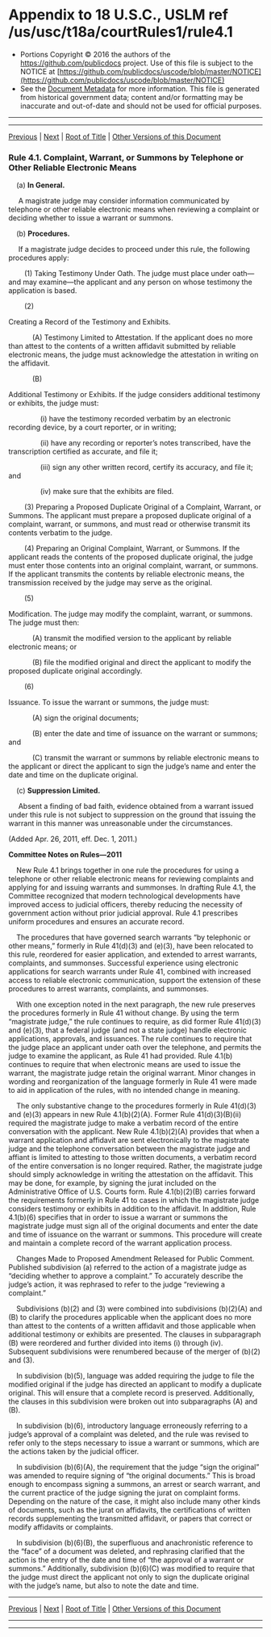 ---
---

# Appendix to 18 U.S.C., USLM ref /us/usc/t18a/courtRules1/rule4.1

* Portions Copyright © 2016 the authors of the https://github.com/publicdocs project.
  Use of this file is subject to the NOTICE at [https://github.com/publicdocs/uscode/blob/master/NOTICE](https://github.com/publicdocs/uscode/blob/master/NOTICE)
* See the [Document Metadata](././../../../..//README.md) for more information.
  This file is generated from historical government data; content and/or formatting may be inaccurate and out-of-date and should not be used for official purposes.

----------
----------

[Previous](./../../../..//us/usc/t18a/courtRules1/m__us_usc_t18a_courtRules1_rule4.md) | [Next](./../../../..//us/usc/t18a/courtRules1/m__us_usc_t18a_courtRules1_rule5.md) | [Root of Title](./../../../../) | [Other Versions of this Document](https://publicdocs.github.io/go/links?ns=uslm&ref=%2Fus%2Fusc%2Ft18a%2FcourtRules1%2Frule4.1)

### Rule 4.1. Complaint, Warrant, or Summons by Telephone or Other Reliable Electronic Means

    (a) __In General.__ 

     A magistrate judge may consider information communicated by telephone or other reliable electronic means when reviewing a complaint or deciding whether to issue a warrant or summons.

    (b) __Procedures.__ 

     If a magistrate judge decides to proceed under this rule, the following procedures apply:

        (1) Taking Testimony Under Oath. The judge must place under oath—and may examine—the applicant and any person on whose testimony the application is based.

        (2)

 Creating a Record of the Testimony and Exhibits.

            (A) Testimony Limited to Attestation. If the applicant does no more than attest to the contents of a written affidavit submitted by reliable electronic means, the judge must acknowledge the attestation in writing on the affidavit.

            (B)

 Additional Testimony or Exhibits. If the judge considers additional testimony or exhibits, the judge must:

                (i) have the testimony recorded verbatim by an electronic recording device, by a court reporter, or in writing;

                (ii) have any recording or reporter’s notes transcribed, have the transcription certified as accurate, and file it;

                (iii) sign any other written record, certify its accuracy, and file it; and

                (iv) make sure that the exhibits are filed.

        (3) Preparing a Proposed Duplicate Original of a Complaint, Warrant, or Summons. The applicant must prepare a proposed duplicate original of a complaint, warrant, or summons, and must read or otherwise transmit its contents verbatim to the judge.

        (4) Preparing an Original Complaint, Warrant, or Summons. If the applicant reads the contents of the proposed duplicate original, the judge must enter those contents into an original complaint, warrant, or summons. If the applicant transmits the contents by reliable electronic means, the transmission received by the judge may serve as the original.

        (5)

 Modification. The judge may modify the complaint, warrant, or summons. The judge must then:

            (A) transmit the modified version to the applicant by reliable electronic means; or

            (B) file the modified original and direct the applicant to modify the proposed duplicate original accordingly.

        (6)

 Issuance. To issue the warrant or summons, the judge must:

            (A) sign the original documents;

            (B) enter the date and time of issuance on the warrant or summons; and

            (C) transmit the warrant or summons by reliable electronic means to the applicant or direct the applicant to sign the judge’s name and enter the date and time on the duplicate original.

    (c) __Suppression Limited.__ 

     Absent a finding of bad faith, evidence obtained from a warrant issued under this rule is not subject to suppression on the ground that issuing the warrant in this manner was unreasonable under the circumstances.

(Added Apr. 26, 2011, eff. Dec. 1, 2011.)

 __Committee Notes on Rules—2011__ 

    New Rule 4.1 brings together in one rule the procedures for using a telephone or other reliable electronic means for reviewing complaints and applying for and issuing warrants and summonses. In drafting Rule 4.1, the Committee recognized that modern technological developments have improved access to judicial officers, thereby reducing the necessity of government action without prior judicial approval. Rule 4.1 prescribes uniform procedures and ensures an accurate record.

    The procedures that have governed search warrants “by telephonic or other means,” formerly in Rule 41(d)(3) and (e)(3), have been relocated to this rule, reordered for easier application, and extended to arrest warrants, complaints, and summonses. Successful experience using electronic applications for search warrants under Rule 41, combined with increased access to reliable electronic communication, support the extension of these procedures to arrest warrants, complaints, and summonses.

    With one exception noted in the next paragraph, the new rule preserves the procedures formerly in Rule 41 without change. By using the term “magistrate judge,” the rule continues to require, as did former Rule 41(d)(3) and (e)(3), that a federal judge (and not a state judge) handle electronic applications, approvals, and issuances. The rule continues to require that the judge place an applicant under oath over the telephone, and permits the judge to examine the applicant, as Rule 41 had provided. Rule 4.1(b) continues to require that when electronic means are used to issue the warrant, the magistrate judge retain the original warrant. Minor changes in wording and reorganization of the language formerly in Rule 41 were made to aid in application of the rules, with no intended change in meaning.

    The only substantive change to the procedures formerly in Rule 41(d)(3) and (e)(3) appears in new Rule 4.1(b)(2)(A). Former Rule 41(d)(3)(B)(ii) required the magistrate judge to make a verbatim record of the entire conversation with the applicant. New Rule 4.1(b)(2)(A) provides that when a warrant application and affidavit are sent electronically to the magistrate judge and the telephone conversation between the magistrate judge and affiant is limited to attesting to those written documents, a verbatim record of the entire conversation is no longer required. Rather, the magistrate judge should simply acknowledge in writing the attestation on the affidavit. This may be done, for example, by signing the jurat included on the Administrative Office of U.S. Courts form. Rule 4.1(b)(2)(B) carries forward the requirements formerly in Rule 41 to cases in which the magistrate judge considers testimony or exhibits in addition to the affidavit. In addition, Rule 4.1(b)(6) specifies that in order to issue a warrant or summons the magistrate judge must sign all of the original documents and enter the date and time of issuance on the warrant or summons. This procedure will create and maintain a complete record of the warrant application process.

    Changes Made to Proposed Amendment Released for Public Comment. Published subdivision (a) referred to the action of a magistrate judge as “deciding whether to approve a complaint.” To accurately describe the judge’s action, it was rephrased to refer to the judge “reviewing a complaint.”

    Subdivisions (b)(2) and (3) were combined into subdivisions (b)(2)(A) and (B) to clarify the procedures applicable when the applicant does no more than attest to the contents of a written affidavit and those applicable when additional testimony or exhibits are presented. The clauses in subparagraph (B) were reordered and further divided into items (i) through (iv). Subsequent subdivisions were renumbered because of the merger of (b)(2) and (3).

    In subdivision (b)(5), language was added requiring the judge to file the modified original if the judge has directed an applicant to modify a duplicate original. This will ensure that a complete record is preserved. Additionally, the clauses in this subdivision were broken out into subparagraphs (A) and (B).

    In subdivision (b)(6), introductory language erroneously referring to a judge’s approval of a complaint was deleted, and the rule was revised to refer only to the steps necessary to issue a warrant or summons, which are the actions taken by the judicial officer.

    In subdivision (b)(6)(A), the requirement that the judge “sign the original” was amended to require signing of “the original documents.” This is broad enough to encompass signing a summons, an arrest or search warrant, and the current practice of the judge signing the jurat on complaint forms. Depending on the nature of the case, it might also include many other kinds of documents, such as the jurat on affidavits, the certifications of written records supplementing the transmitted affidavit, or papers that correct or modify affidavits or complaints.

    In subdivision (b)(6)(B), the superfluous and anachronistic reference to the “face” of a document was deleted, and rephrasing clarified that the action is the entry of the date and time of “the approval of a warrant or summons.” Additionally, subdivision (b)(6)(C) was modified to require that the judge must direct the applicant not only to sign the duplicate original with the judge’s name, but also to note the date and time.

----------

[Previous](./../../../..//us/usc/t18a/courtRules1/m__us_usc_t18a_courtRules1_rule4.md) | [Next](./../../../..//us/usc/t18a/courtRules1/m__us_usc_t18a_courtRules1_rule5.md) | [Root of Title](./../../../../) | [Other Versions of this Document](https://publicdocs.github.io/go/links?ns=uslm&ref=%2Fus%2Fusc%2Ft18a%2FcourtRules1%2Frule4.1)

----------
----------



